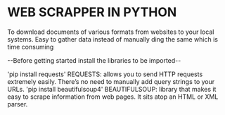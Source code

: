 # WEB SCRAPPER IN PYTHON
To download documents of various formats from websites to your local systems.
Easy to gather data instead of manually ding the same which is time consuming

--Before getting started install the libraries to be imported--

'pip install requests'
REQUESTS: allows you to send HTTP requests extremely easily. There’s no need to manually add query strings to your URLs.
'pip install beautifulsoup4'
BEAUTIFULSOUP: library that makes it easy to scrape information from web pages. It sits atop an HTML or XML parser.
